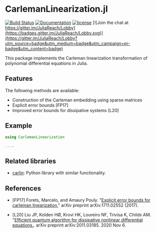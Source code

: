 # CarlemanLinearization.jl

[![Build Status](https://github.com/JuliaReach/CarlemanLinearization.jl/workflows/CI/badge.svg)](https://github.com/JuliaReach/CarlemanLinearization.jl/actions?query=workflow%3ACI)
[![Documentation](https://img.shields.io/badge/docs-latest-blue.svg)](https://juliareach.github.io/CarlemanLinearization.jl/dev/)
[![license](https://img.shields.io/github/license/mashape/apistatus.svg?maxAge=2592000)](https://github.com/juliareach/CarlemanLinearization.jl/blob/master/LICENSE)
[![Join the chat at https://gitter.im/JuliaReach/Lobby](https://badges.gitter.im/JuliaReach/Lobby.svg)](https://gitter.im/JuliaReach/Lobby?utm_source=badge&utm_medium=badge&utm_campaign=pr-badge&utm_content=badge)

This package implements the Carleman linearization transformation of polynomial
differential equations in Julia.

## Features

The following methods are available:

- Construction of the Carleman embedding using sparse matrices
- Explicit error bounds [FP17]
- Improved error bounds for dissipative systems [L20]

## Example

```julia
using CarlemanLinearization

....
```

## Related libraries

- [carlin](https://github.com/mforets/carlin): Python library with similar functionality.

## References

- [FP17] Forets, Marcelo, and Amaury Pouly. "[Explicit error bounds for carleman linearization.](https://arxiv.org/abs/1711.02552)" arXiv preprint arXiv:1711.02552 (2017).

- [L20] Liu JP, Kolden HØ, Krovi HK, Loureiro NF, Trivisa K, Childs AM. "[Efficient quantum algorithm for dissipative nonlinear differential equations.](https://arxiv.org/abs/2011.03185). arXiv preprint arXiv:2011.03185. 2020 Nov 6.
